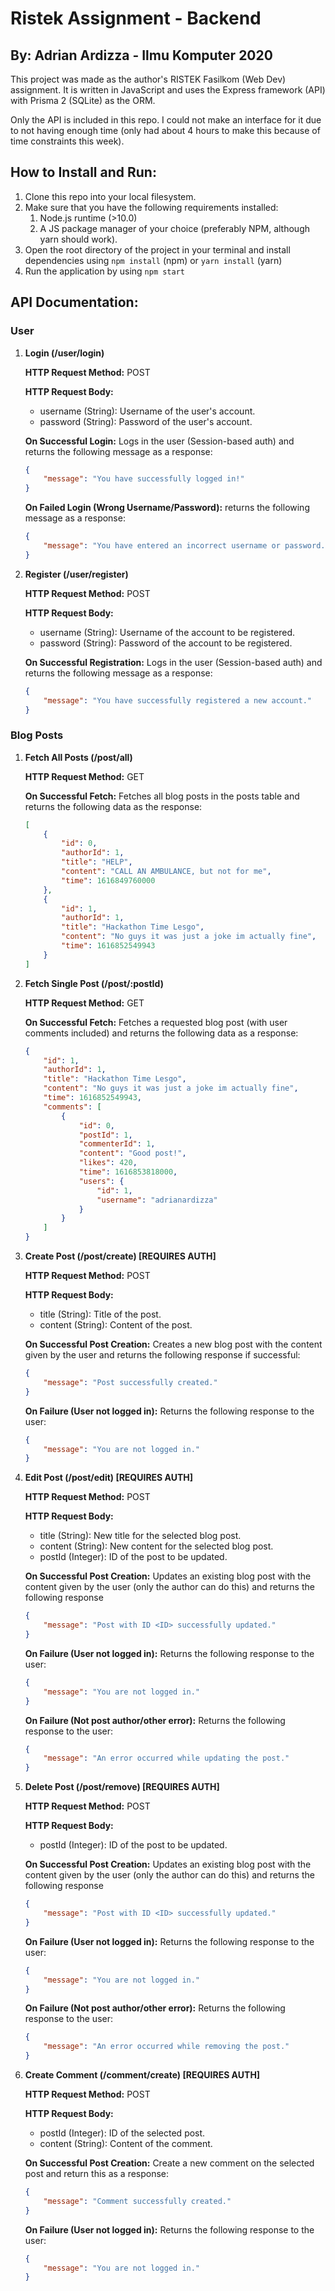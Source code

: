 # Ristek Assignment - Backend
## By: Adrian Ardizza - Ilmu Komputer 2020

This project was made as the author's RISTEK Fasilkom (Web Dev) assignment. It is written in JavaScript and uses the Express framework (API) with Prisma 2 (SQLite) as the ORM.

Only the API is included in this repo. I could not make an interface for it due to not having enough time (only had about 4 hours to make this because of time constraints this week).

## How to Install and Run:
1. Clone this repo into your local filesystem.
2. Make sure that you have the following requirements installed:
   1. Node.js runtime (>10.0)
   2. A JS package manager of your choice (preferably NPM, although yarn should work).
3. Open the root directory of the project in your terminal and install dependencies using `npm install` (npm) or `yarn install` (yarn)
4. Run the application by using `npm start`

## API Documentation:
### User
1. **Login (/user/login)**
   
      **HTTP Request Method:** POST

      **HTTP Request Body:**
      - username (String): Username of the user's account.
      - password (String): Password of the user's account.

    **On Successful Login:** Logs in the user (Session-based auth) and returns the following message as a response:
    ```json
    {
        "message": "You have successfully logged in!"
    }
    ```
    **On Failed Login (Wrong Username/Password):** returns the following message as a response:
    ```json
    {
        "message": "You have entered an incorrect username or password."
    }
    ```

2. **Register (/user/register)**
   
      **HTTP Request Method:** POST

      **HTTP Request Body:**
      - username (String): Username of the account to be registered.
      - password (String): Password of the account to be registered.

    **On Successful Registration:** Logs in the user (Session-based auth) and returns the following message as a response:
    ```json
    {
        "message": "You have successfully registered a new account."
    }
    ```

### Blog Posts
1. **Fetch All Posts (/post/all)**
   
    **HTTP Request Method:** GET

    **On Successful Fetch:** Fetches all blog posts in the posts table and returns the following data as the response:
    ```json
    [
        {
            "id": 0,
            "authorId": 1,
            "title": "HELP",
            "content": "CALL AN AMBULANCE, but not for me",
            "time": 1616849760000
        },
        {
            "id": 1,
            "authorId": 1,
            "title": "Hackathon Time Lesgo",
            "content": "No guys it was just a joke im actually fine",
            "time": 1616852549943
        }
    ]
    ```

2. **Fetch Single Post (/post/:postId)**
   
    **HTTP Request Method:** GET

    **On Successful Fetch:** Fetches a requested blog post (with user comments included) and returns the following data as a response:
    ```json
    {
        "id": 1,
        "authorId": 1,
        "title": "Hackathon Time Lesgo",
        "content": "No guys it was just a joke im actually fine",
        "time": 1616852549943,
        "comments": [
            {
                "id": 0,
                "postId": 1,
                "commenterId": 1,
                "content": "Good post!",
                "likes": 420,
                "time": 1616853818000,
                "users": {
                    "id": 1,
                    "username": "adrianardizza"
                }
            }
        ]
    }
    ```

3. **Create Post (/post/create) [REQUIRES AUTH]**
   
    **HTTP Request Method:** POST

    **HTTP Request Body:**
      - title (String): Title of the post.
      - content (String): Content of the post.

    **On Successful Post Creation:** Creates a new blog post with the content given by the user and returns the following response if successful:
    ```json
    {
        "message": "Post successfully created."
    }
    ```

    **On Failure (User not logged in):** Returns the following response to the user:
    ```json
    {
        "message": "You are not logged in."
    }
    ```

3. **Edit Post (/post/edit) [REQUIRES AUTH]**
   
    **HTTP Request Method:** POST

    **HTTP Request Body:**
      - title (String): New title for the selected blog post.
      - content (String): New content for the selected blog post.
      - postId (Integer): ID of the post to be updated.

    **On Successful Post Creation:** Updates an existing blog post with the content given by the user (only the author can do this) and returns the following response
    ```json
    {
        "message": "Post with ID <ID> successfully updated."
    }
    ```

    **On Failure (User not logged in):** Returns the following response to the user:
    ```json
    {
        "message": "You are not logged in."
    }
    ```
    
    **On Failure (Not post author/other error):** Returns the following response to the user:
    ```json
    {
        "message": "An error occurred while updating the post."
    }
    ```

4. **Delete Post (/post/remove) [REQUIRES AUTH]**
   
    **HTTP Request Method:** POST

    **HTTP Request Body:**
      - postId (Integer): ID of the post to be updated.

    **On Successful Post Creation:** Updates an existing blog post with the content given by the user (only the author can do this) and returns the following response
    ```json
    {
        "message": "Post with ID <ID> successfully updated."
    }
    ```

    **On Failure (User not logged in):** Returns the following response to the user:
    ```json
    {
        "message": "You are not logged in."
    }
    ```

    **On Failure (Not post author/other error):** Returns the following response to the user:
    ```json
    {
        "message": "An error occurred while removing the post."
    }
    ```

5. **Create Comment (/comment/create) [REQUIRES AUTH]**
   
    **HTTP Request Method:** POST

    **HTTP Request Body:**
      - postId (Integer): ID of the selected post.
      - content (String): Content of the comment.

    **On Successful Post Creation:** Create a new comment on the selected post and return this as a response:
    ```json
    {
        "message": "Comment successfully created."
    }
    ```

    **On Failure (User not logged in):** Returns the following response to the user:
    ```json
    {
        "message": "You are not logged in."
    }
    ```
    
